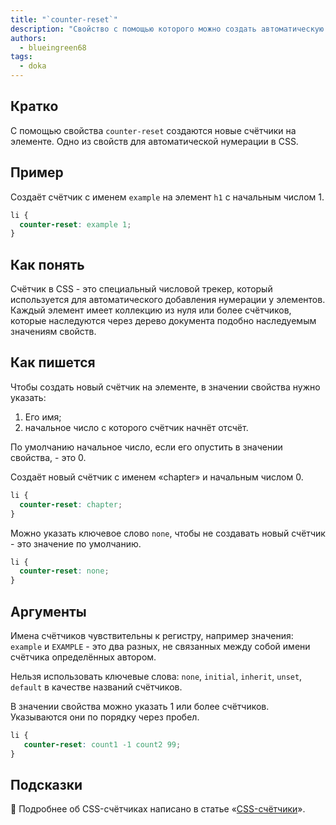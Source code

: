 ```yaml
---
title: "`counter-reset`"
description: "Свойство с помощью которого можно создать автоматическую нумерацию у элементов"
authors:
  - blueingreen68
tags:
  - doka
---
```


## Кратко

С помощью свойства `counter-reset` создаются новые счётчики на элементе.  Одно из свойств для автоматической нумерации в CSS.

## Пример

Создаёт счётчик с именем `example` на элемент `h1` с начальным числом 1.

```CSS
li {
  counter-reset: example 1;
}
```

## Как понять

Счётчик в CSS - это специальный числовой трекер, который используется для автоматического добавления нумерации у элементов. Каждый элемент имеет коллекцию из нуля или более счётчиков, которые наследуются через дерево документа подобно наследуемым значениям свойств.

## Как пишется

Чтобы создать новый счётчик на элементе, в значении свойства нужно указать:

  1. Его имя;
  2. начальное число с которого счётчик начнёт отсчёт.
  
По умолчанию начальное число, если его опустить в значении свойства, - это 0.

Создаёт новый счётчик с именем «chapter» и начальным числом 0.

```CSS
li {
  counter-reset: chapter;
}
```

Можно указать ключевое слово `none`, чтобы не создавать новый счётчик - это значение по умолчанию.

```CSS
li {
  counter-reset: none;
}
```

## Аргументы

Имена счётчиков чувствительны к регистру, например значения: `example` и `EXAMPLE` - это два разных, не связанных между собой имени счётчика определённых автором.

Нельзя использовать ключевые слова: `none`, `initial`, `inherit`, `unset`, `default` в качестве названий счётчиков.

В значении свойства можно указать 1 или более счётчиков. Указываются они по порядку через пробел.

```CSS
li {
   counter-reset: count1 -1 count2 99;
}
```

## Подсказки

<article>

🎰 Подробнее об CSS-счётчиках написано в статье «[CSS-счётчики](/css/counters)».

</article>

